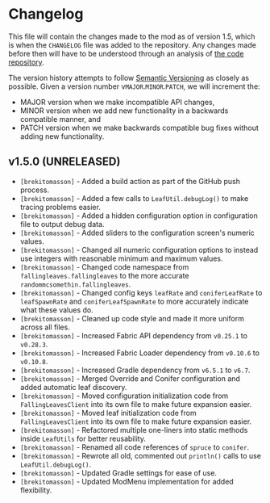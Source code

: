 # Changelog

This file will contain the changes made to the mod as of version 1.5, which is when the `CHANGELOG` file was added to the repository. 
Any changes made before then will have to be understood through an analysis of [the code repository](https://github.com/RandomMcSomethin/fallingleaves).

The version history attempts to follow [Semantic Versioning](https://semver.org/) as closely as possible. Given a version number v`MAJOR`.`MINOR`.`PATCH`, we will increment the:

- MAJOR version when we make incompatible API changes,
- MINOR version when we add new functionality in a backwards compatible manner, and
- PATCH version when we make backwards compatible bug fixes without adding new functionality.

## v1.5.0 (UNRELEASED)

- `[brekitomasson]` - Added a build action as part of the GitHub push process.
- `[brekitomasson]` - Added a few calls to `LeafUtil.debugLog()` to make tracing problems easier.
- `[brekitomasson]` - Added a hidden configuration option in configuration file to output debug data.
- `[brekitomasson]` - Added sliders to the configuration screen's numeric values.
- `[brekitomasson]` - Changed all numeric configuration options to instead use integers with reasonable minimum and maximum values.
- `[brekitomasson]` - Changed code namespace from `fallingleaves.fallingleaves` to the more accurate `randommcsomethin.fallingleaves`.
- `[brekitomasson]` - Changed config keys `leafRate` and `coniferLeafRate` to `leafSpawnRate` and `coniferLeafSpawnRate` to more accurately indicate what these values do.
- `[brekitomasson]` - Cleaned up code style and made it more uniform across all files.
- `[brekitomasson]` - Increased Fabric API dependency from `v0.25.1` to `v0.28.3`.
- `[brekitomasson]` - Increased Fabric Loader dependency from `v0.10.6` to `v0.10.8`.
- `[brekitomasson]` - Increased Gradle dependency from `v6.5.1` to `v6.7`.
- `[brekitomasson]` - Merged Override and Conifer configuration and added automatic leaf discovery.
- `[brekitomasson]` - Moved configuration initialization code from `FallingLeavesClient` into its own file to make future expansion easier.
- `[brekitomasson]` - Moved leaf initialization code from `FallingLeavesClient` into its own file to make future expansion easier.
- `[brekitomasson]` - Refactored multiple one-liners into static methods inside `LeafUtils` for better reusability.
- `[brekitomasson]` - Renamed all code references of `spruce` to `conifer`.
- `[brekitomasson]` - Rewrote all old, commented out `println()` calls to use `LeafUtil.debugLog()`.
- `[brekitomasson]` - Updated Gradle settings for ease of use.
- `[brekitomasson]` - Updated ModMenu implementation for added flexibility.